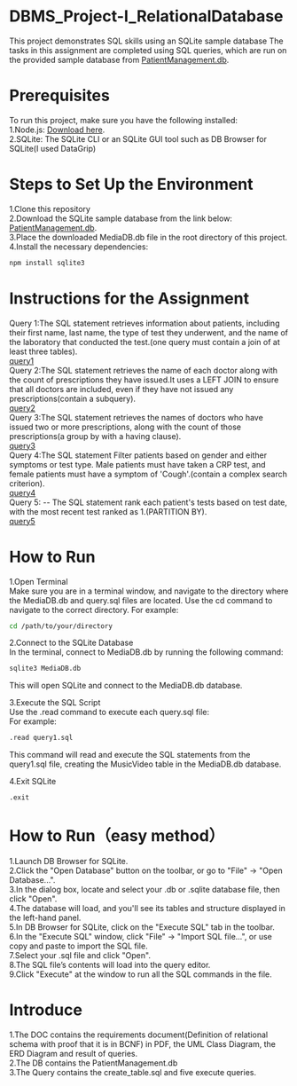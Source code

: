 # DBMS_Project-I_RelationalDatabase  
This project demonstrates SQL skills using an SQLite sample database The tasks in this assignment are completed using SQL queries, which are run on the provided sample database from [PatientManagement.db](https://github.com/hansama0902/DBMS_Project-I_RelationalDatabase/blob/main/DB/PatientManagement.db).  
# Prerequisites
To run this project, make sure you have the following installed:  
1.Node.js: [Download here](https://nodejs.org/zh-cn/).  
2.SQLite: The SQLite CLI or an SQLite GUI tool such as DB Browser for SQLite(I used DataGrip)  
# Steps to Set Up the Environment
1.Clone this repository  
2.Download the SQLite sample database from the link below: [PatientManagement.db](https://github.com/hansama0902/DBMS_Project-I_RelationalDatabase/blob/main/DB/PatientManagement.db).   
3.Place the downloaded  MediaDB.db file in the root directory of this project.  
4.Install the necessary dependencies:  
```bash
npm install sqlite3
```
# Instructions for the Assignment
Query 1:The SQL statement retrieves information about patients, including their first name, last name, the type of test they underwent,
and the name of the laboratory that conducted the test.(one query must contain a join of at least three tables).      
[query1](https://github.com/hansama0902/DBMS_Project-I_RelationalDatabase/blob/main/Query/query1.sql)  
Query 2:The SQL statement retrieves the name of each doctor along with the count of prescriptions they have issued.It uses a LEFT JOIN to ensure that all doctors are included, even if they have not issued any prescriptions(contain a subquery).     
[query2](https://github.com/hansama0902/DBMS_Project-I_RelationalDatabase/blob/main/Query/query2.sql)    
Query 3:The SQL statement retrieves the names of doctors who have issued two or more prescriptions, along with the count of those prescriptions(a group by with a having clause).  
[query3](https://github.com/hansama0902/DBMS_Project-I_RelationalDatabase/blob/main/Query/query3.sql)      
Query 4:The SQL statement Filter patients based on gender and either symptoms or test type. Male patients must have taken a CRP test, and female patients must have a symptom of 'Cough'.(contain a complex search criterion).   
[query4](https://github.com/hansama0902/DBMS_Project-I_RelationalDatabase/blob/main/Query/query4.sql)     
Query 5: -- The SQL statement rank each patient's tests based on test date, with the most recent test ranked as 1.(PARTITION BY).       
[query5](https://github.com/hansama0902/DBMS_Project-I_RelationalDatabase/blob/main/Query/query5.sql)       
# How to Run
1.Open Terminal  
Make sure you are in a terminal window, and navigate to the directory where the  MediaDB.db and query.sql files are located. Use the cd command to navigate to the correct directory. For example:
```bash
cd /path/to/your/directory
```
2.Connect to the SQLite Database  
In the terminal, connect to  MediaDB.db by running the following command:
```bash
sqlite3 MediaDB.db
```
This will open SQLite and connect to the  MediaDB.db database.  
  
3.Execute the SQL Script  
Use the .read command to execute each query.sql file:    
For example:  
```bash
.read query1.sql
```
This command will read and execute the SQL statements from the query1.sql file, creating the MusicVideo table in the  MediaDB.db database. 
  
4.Exit SQLite  
```bash
.exit
```
# How to Run（easy method）
1.Launch DB Browser for SQLite.  
2.Click the "Open Database" button on the toolbar, or go to "File" -> "Open Database...".   
3.In the dialog box, locate and select your .db or .sqlite database file, then click "Open".  
4.The database will load, and you'll see its tables and structure displayed in the left-hand panel.  
5.In DB Browser for SQLite, click on the "Execute SQL" tab in the toolbar.  
6.In the "Execute SQL" window, click "File" -> "Import SQL file...", or use copy and paste to import the SQL file.  
7.Select your .sql file and click "Open".  
8.The SQL file’s contents will load into the query editor.    
9.Click "Execute" at the window to run all the SQL commands in the file.  
# Introduce
1.The DOC contains the requirements document(Definition of relational schema with proof that it is in BCNF) in PDF, the UML Class Diagram, the ERD Diagram and result of queries.    
2.The DB contains the PatientManagement.db  
3.The Query contains the create_table.sql and five execute queries.

